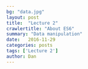 ```yaml
---
bg: "data.jpg"
layout: post
title:  "Lecture 2"
crawlertitle: "About ES6"
summary: "Data manipulation"
date:   2016-11-29
categories: posts
tags: ['Lecture 2']
author: Dan
---
```



<div w3-include-html="../../lectures/content.html"></div> 
